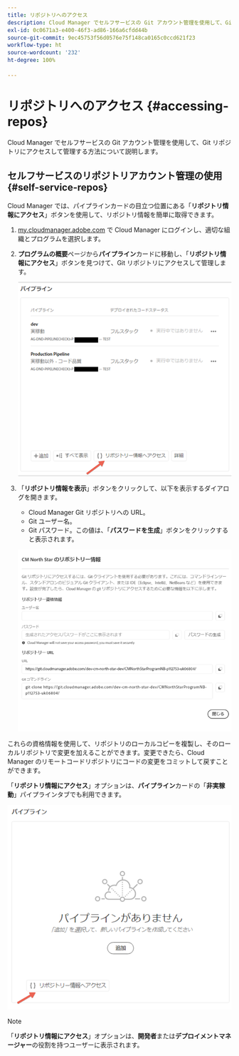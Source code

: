 ```yaml
---
title: リポジトリへのアクセス
description: Cloud Manager でセルフサービスの Git アカウント管理を使用して、Git リポジトリにアクセスして管理する方法について説明します。
exl-id: 0c0671a3-e400-46f3-ad86-166a6cfdd44b
source-git-commit: 9ec45753f56d0576e75f148ca0165c0ccd621f23
workflow-type: ht
source-wordcount: '232'
ht-degree: 100%

---
```


# リポジトリへのアクセス {#accessing-repos}

Cloud Manager でセルフサービスの Git アカウント管理を使用して、Git リポジトリにアクセスして管理する方法について説明します。

## セルフサービスのリポジトリアカウント管理の使用 {#self-service-repos}

Cloud Manager では、パイプラインカードの目立つ位置にある「**リポジトリ情報にアクセス**」ボタンを使用して、リポジトリ情報を簡単に取得できます。

1. [my.cloudmanager.adobe.com](https://my.cloudmanager.adobe.com/) で Cloud Manager にログインし、適切な組織とプログラムを選択します。

1. **プログラムの概要**&#x200B;ページから&#x200B;**パイプライン**&#x200B;カードに移動し、「**リポジトリ情報にアクセス**」ボタンを見つけて、Git リポジトリにアクセスして管理します。

   ![環境カードの「リポジトリ情報にアクセス」ボタン](/help/implementing/cloud-manager/assets/repos/access-repo1.png)

1. 「**リポジトリ情報を表示**」ボタンをクリックして、以下を表示するダイアログを開きます。

   * Cloud Manager Git リポジトリへの URL。
   * Git ユーザー名。
   * Git パスワード。この値は、「**パスワードを生成**」ボタンをクリックすると表示されます。

   ![リポジトリ情報を表示](/help/implementing/cloud-manager/assets/repos/access-repo-create.png)

これらの資格情報を使用して、リポジトリのローカルコピーを複製し、そのローカルリポジトリで変更を加えることができます。変更できたら、Cloud Manager のリモートコードリポジトリにコードの変更をコミットして戻すことができます。

「**リポジトリ情報にアクセス**」オプションは、**パイプライン**&#x200B;カードの「**非実稼動**」パイプラインタブでも利用できます。

![「非実稼動」タブの「リポジトリ情報にアクセス」ボタン](/help/implementing/cloud-manager/assets/repos/access-repo-nonprod.png)

>[!NOTE]
>
>「**リポジトリ情報にアクセス**」オプションは、**開発者**&#x200B;または&#x200B;**デプロイメントマネージャー**&#x200B;の役割を持つユーザーに表示されます。
